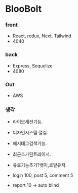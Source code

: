 # BlooBolt

### front

- React, redux, Next, Tailwind
- 4040

### back

- Express, Sequelize
- 4080

### Out

- AWS

### 생각

- 라이브세션기능.
- 디자인시스템 절실.
- 해시태그검색기능.
- 최근추가된트레이서.

- 유료기능추가?뱃지,로얄유저.
- login 100, post 5, comment 5
- report 10 -> auto blind

